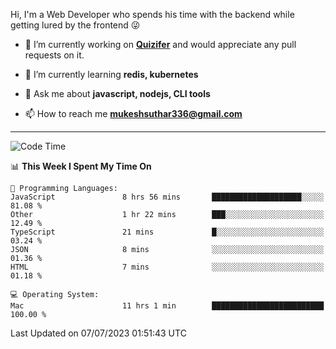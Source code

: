 Hi, I'm a Web Developer who spends his time with the backend while getting lured by the frontend 😜

- 🔭 I’m currently working on **[Quizifer](https://github.com/SutharMukesh/Quizifer/)** and would appreciate any pull requests on it.

- 🌱 I’m currently learning **redis, kubernetes**

- 💬 Ask me about **javascript, nodejs, CLI tools**

- 📫 How to reach me **mukeshsuthar336@gmail.com**

---
<!--START_SECTION:waka-->
![Code Time](http://img.shields.io/badge/Code%20Time-2%2C367%20hrs-blue)

📊 **This Week I Spent My Time On** 

```text
💬 Programming Languages: 
JavaScript               8 hrs 56 mins       ████████████████████░░░░░   81.08 % 
Other                    1 hr 22 mins        ███░░░░░░░░░░░░░░░░░░░░░░   12.49 % 
TypeScript               21 mins             █░░░░░░░░░░░░░░░░░░░░░░░░   03.24 % 
JSON                     8 mins              ░░░░░░░░░░░░░░░░░░░░░░░░░   01.36 % 
HTML                     7 mins              ░░░░░░░░░░░░░░░░░░░░░░░░░   01.18 % 

💻 Operating System: 
Mac                      11 hrs 1 min        █████████████████████████   100.00 % 
```


 Last Updated on 07/07/2023 01:51:43 UTC
<!--END_SECTION:waka-->
